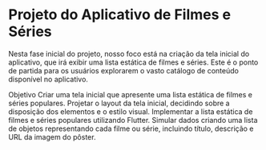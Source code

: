 # Projeto do Aplicativo de Filmes e Séries 

Nesta fase inicial do projeto, nosso foco está na criação da tela inicial do aplicativo, que irá exibir uma lista estática de filmes e séries. 
Este é o ponto de partida para os usuários explorarem o vasto catálogo de conteúdo disponível no aplicativo. 

Objetivo
Criar uma tela inicial que apresente uma lista estática de filmes e séries populares.
Projetar o layout da tela inicial, decidindo sobre a disposição dos elementos e o estilo visual.
Implementar a lista estática de filmes e séries populares utilizando Flutter.
Simular dados criando uma lista de objetos representando cada filme ou série, incluindo título, descrição e URL da imagem do pôster.
